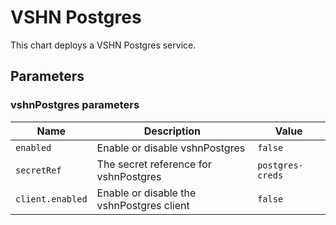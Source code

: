 # VSHN Postgres

This chart deploys a VSHN Postgres service.

## Parameters

### vshnPostgres parameters

| Name             | Description                               | Value            |
| ---------------- | ----------------------------------------- | ---------------- |
| `enabled`        | Enable or disable vshnPostgres            | `false`          |
| `secretRef`      | The secret reference for vshnPostgres     | `postgres-creds` |
| `client.enabled` | Enable or disable the vshnPostgres client | `false`          |
